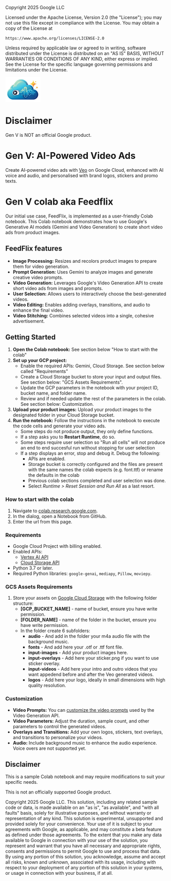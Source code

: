 Copyright 2025 Google LLC

Licensed under the Apache License, Version 2.0 (the "License");
you may not use this file except in compliance with the License.
You may obtain a copy of the License at

    https://www.apache.org/licenses/LICENSE-2.0

Unless required by applicable law or agreed to in writing, software
distributed under the License is distributed on an "AS IS" BASIS,
WITHOUT WARRANTIES OR CONDITIONS OF ANY KIND, either express or implied.
See the License for the specific language governing permissions and
limitations under the License.

![Gen V logo](./docs/images/gen-v-logo-small.png)

# Disclaimer

Gen V is NOT an official Google product.

# Gen V: AI-Powered Video Ads

Create AI-powered video ads with [Veo](
https://deepmind.google/technologies/veo/veo-2/) on Google Cloud, enhanced with
AI voice and audio, and personalised with brand logos, stickers and promo texts.

# Gen V colab aka Feedflix

Our initial use case, FeedFlix, is implemented as a user-friendly Colab notebook.
This Colab notebook demonstrates how to use Google's Generative AI models 
(Gemini and Video Generation) to create short video ads from product images.

## FeedFlix features 

* **Image Processing:** Resizes and recolors product images to prepare them for video generation.
* **Prompt Generation:** Uses Gemini to analyze images and generate creative video prompts.
* **Video Generation:** Leverages Google's Video Generation API to create short video ads from images and prompts.
* **User Selection:** Allows users to interactively choose the best-generated videos.
* **Video Editing:** Enables adding overlays, transitions, and audio to enhance the final video.
* **Video Stitching:** Combines selected videos into a single, cohesive advertisement.

## Getting Started

1. **Open the Colab notebook:** See section below "How to start with the colab"
2. **Set up your GCP project:**
    * Enable the required APIs: Gemini, Cloud Storage. See section below called "Requirements" 
    * Create a Cloud Storage bucket to store your input and output files. See section below: "GCS Assets Requirements".
    * Update the GCP parameters in the notebook with your project ID, bucket name, and folder name. 
    * Review and if needed update the rest of the parameters in the colab. See section  below: Customization.
3. **Upload your product images:** Upload your product images to the designated folder in your Cloud Storage bucket.
4. **Run the notebook:** Follow the instructions in the notebook to execute the code cells and generate your video ads.
    * Some steps do not produce output, they only define functions.
    * If a step asks you to **Restart Runtime**, do so.
    * Some steps require user selection so "Run all cells" will not produce an end to end succesful run without stopping for user selection
    * If a step displays an error, stop and debug it. Debug the following:
      * APIs are enabled.
      * Storage bucket is correctly configured and the files are present with the same names the colab expects (e.g. font.ttf) or rename the defaults in the colab
      * Previous colab sections completed and user selection was done.
      * Select _Runtime > Reset Session and Run All_ as a last resort.

### How to start with the colab

1. Navigate to [colab.research.google.com](http://colab.research.google.com).
2. In the dialog, open a Notebook from GitHub.
3. Enter the url from this page.

### Requirements

* Google Cloud Project with billing enabled.
* Enabled APIs:
    * [Vertex AI API](https://console.cloud.google.com/marketplace/product/google/aiplatform.googleapis.com)
    * [Cloud Storage API](https://console.cloud.google.com/marketplace/product/google/storage.googleapis.com)
* Python 3.7 or later.
* Required Python libraries: `google-genai`, `mediapy`, `Pillow`, `moviepy`.
  
### GCS Assets Requirements

1. Store your assets on [Google Cloud Storage](https://console.cloud.google.com/storage/browser) with the following folder structure:
    * **[GCP_BUCKET_NAME]** - name of bucket, ensure you have write permission.
    * **[FOLDER_NAME]** - name of the folder in the bucket, ensure you have write permission.
    * In the folder create 6 subfolders:
        * **audio** - And add in the folder your m4a audio file with the background music.
        * **fonts** - And add here your .otf or .ttf font file.
        * **input-images** - Add your product images here.
        * **input-overlays** - Add here your sticker.png if you want to use sticker overlay.
        * **input-videos** - Add here your intro and outro videos that you want appedend before and after the Veo generated videos.
        * **logos** - Add here your logo, ideally in small dimensions with high quality resolution.

### Customization

* **Video Prompts:** You can [customize the video prompts](https://cloud.google.com/vertex-ai/generative-ai/docs/video/video-gen-prompt-guide) used by the Video Generation API.
* **Video Parameters:** Adjust the duration, sample count, and other parameters to control the generated videos.
* **Overlays and Transitions:** Add your own logos, stickers, text overlays, and transitions to personalize your videos.
* **Audio:** Include background music to enhance the audio experience. Voice overs are not supported yet.

## Disclaimer

This is a sample Colab notebook and may require modifications to suit your specific needs.

This is not an officially supported Google product.

Copyright 2025 Google LLC. This solution, including any related sample code or data, is made available on an "as is", "as available", and "with all faults" basis, solely for illustrative purposes, and without warranty or representation of any kind. This solution is experimental, unsupported and provided solely for your convenience. Your use of it is subject to your agreements with Google, as applicable, and may constitute a beta feature as defined under those agreements. To the extent that you make any data available to Google in connection with your use of the solution, you represent and warrant that you have all necessary and appropriate rights, consents and permissions to permit Google to use and process that data. By using any portion of this solution, you acknowledge, assume and accept all risks, known and unknown, associated with its usage, including with respect to your deployment of any portion of this solution in your systems, or usage in connection with your business, if at all.






